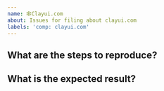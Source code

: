 ```yaml
---
name: 🕸Clayui.com
about: Issues for filing about clayui.com
labels: 'comp: clayui.com'
---
```


<!--
Before filling an issue, have you used the issue search functionality?
Please provide a clear and concise description of what the issue is.
-->

## What are the steps to reproduce?

## What is the expected result?
